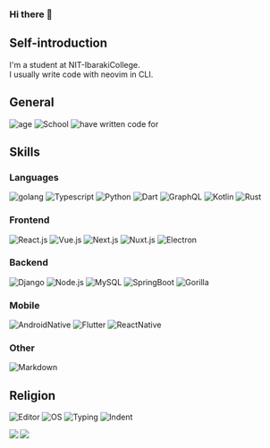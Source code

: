 ### Hi there 👋

<!--
**isso0424/isso0424** is a ✨ _special_ ✨ repository because its `README.md` (this file) appears on your GitHub profile.

Here are some ideas to get you started:

- 🔭 I’m currently working on ...
- 🌱 I’m currently learning ...
- 👯 I’m looking to collaborate on ...
- 🤔 I’m looking for help with ...
- 💬 Ask me about ...
- 📫 How to reach me: ...
- 😄 Pronouns: ...
- ⚡ Fun fact: ...
-->

## Self-introduction
I'm a student at NIT-IbarakiCollege.  
I usually write code with neovim in CLI.

## General
![age](https://img.shields.io/badge/Age-18-critical?style=for-the-badge)
![School](https://img.shields.io/badge/School-NIT_Ibaraki_College-critical?style=for-the-badge)
![have written code for](https://img.shields.io/badge/Have_written_code_for-2_years-critical?style=for-the-badge)

## Skills
### Languages
![golang](https://img.shields.io/badge/-Golang-blue?style=for-the-badge)
![Typescript](https://img.shields.io/badge/-Typescript-blue?style=for-the-badge)
![Python](https://img.shields.io/badge/-Python-blue?style=for-the-badge)
![Dart](https://img.shields.io/badge/-Dart-blue?style=for-the-badge)
![GraphQL](https://img.shields.io/badge/-GraphQL-blue?style=for-the-badge)
![Kotlin](https://img.shields.io/badge/-Kotlin-blue?style=for-the-badge)
![Rust](https://img.shields.io/badge/-Rust-blue?style=for-the-badge)

### Frontend
![React.js](https://img.shields.io/badge/-React.js-green?style=for-the-badge)
![Vue.js](https://img.shields.io/badge/-Vue.js-green?style=for-the-badge)
![Next.js](https://img.shields.io/badge/-Next.js-green?style=for-the-badge)
![Nuxt.js](https://img.shields.io/badge/-Nuxt.js-green?style=for-the-badge)
![Electron](https://img.shields.io/badge/-Electron-green?style=for-the-badge)

### Backend
![Django](https://img.shields.io/badge/-Django-orange?style=for-the-badge)
![Node.js](https://img.shields.io/badge/-Node.js-orange?style=for-the-badge)
![MySQL](https://img.shields.io/badge/-MySQL-orange?style=for-the-badge)
![SpringBoot](https://img.shields.io/badge/-SpringBoot-orange?style=for-the-badge)
![Gorilla](https://img.shields.io/badge/-Gorilla-orange?style=for-the-badge)

### Mobile
![AndroidNative](https://img.shields.io/badge/-AndroidNative-yellow?style=for-the-badge)
![Flutter](https://img.shields.io/badge/-Flutter-yellow?style=for-the-badge)
![ReactNative](https://img.shields.io/badge/-ReactNative-yellow?style=for-the-badge)

### Other
![Markdown](https://img.shields.io/badge/-Markdown-lightgrey?style=for-the-badge)

## Religion
![Editor](https://img.shields.io/badge/Editor-NeoVim-success?style=for-the-badge)
![OS](https://img.shields.io/badge/OS-ArchLinux-success?style=for-the-badge)
![Typing](https://img.shields.io/badge/Typing-Static-success?style=for-the-badge)
![Indent](https://img.shields.io/badge/Indent-2Space-success?style=for-the-badge)

<a href="https://github.com/anuraghazra/github-readme-stats">
  <img align="left" src="https://github-readme-stats.vercel.app/api?username=isso0424&count_private=true&show_icons=true" />
</a>
<img align="left" src="https://github-profile-trophy.vercel.app/?username=isso0424&row=1&column=6" />
